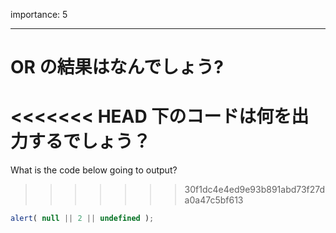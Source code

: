 importance: 5

---

# OR の結果はなんでしょう?

<<<<<<< HEAD
下のコードは何を出力するでしょう？
=======
What is the code below going to output?
>>>>>>> 30f1dc4e4ed9e93b891abd73f27da0a47c5bf613

```js
alert( null || 2 || undefined );
```
